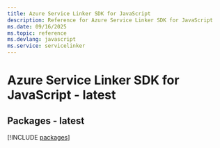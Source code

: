 ```yaml
---
title: Azure Service Linker SDK for JavaScript
description: Reference for Azure Service Linker SDK for JavaScript
ms.date: 09/16/2025
ms.topic: reference
ms.devlang: javascript
ms.service: servicelinker
---
```

# Azure Service Linker SDK for JavaScript - latest
## Packages - latest
[!INCLUDE [packages](service-linker-index.md)]